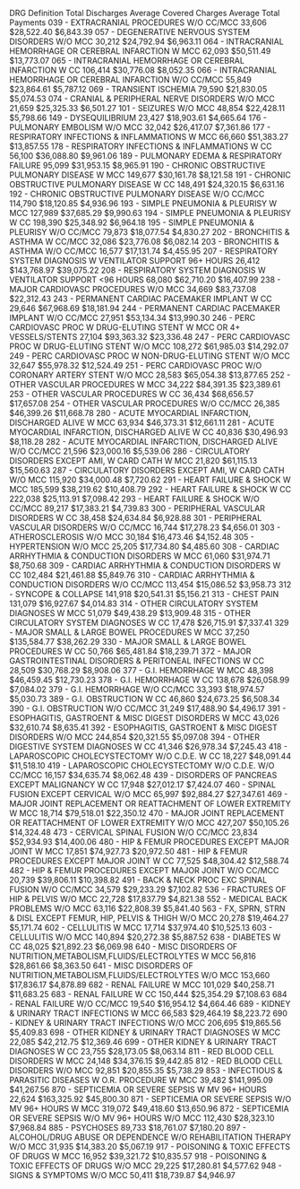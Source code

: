 DRG Definition	 Total Discharges 	 Average Covered Charges 	 Average Total Payments 
039 - EXTRACRANIAL PROCEDURES W/O CC/MCC	 33,606 	 $28,522.40 	 $6,843.39 
057 - DEGENERATIVE NERVOUS SYSTEM DISORDERS W/O MCC	 30,212 	 $24,792.94 	 $6,963.11 
064 - INTRACRANIAL HEMORRHAGE OR CEREBRAL INFARCTION W MCC	 62,093 	 $50,511.49 	 $13,773.07 
065 - INTRACRANIAL HEMORRHAGE OR CEREBRAL INFARCTION W CC	 106,414 	 $30,776.08 	 $8,052.35 
066 - INTRACRANIAL HEMORRHAGE OR CEREBRAL INFARCTION W/O CC/MCC	 55,849 	 $23,864.61 	 $5,787.12 
069 - TRANSIENT ISCHEMIA	 79,590 	 $21,830.05 	 $5,074.53 
074 - CRANIAL & PERIPHERAL NERVE DISORDERS W/O MCC	 21,659 	 $25,325.33 	 $6,501.27 
101 - SEIZURES W/O MCC	 48,854 	 $22,428.11 	 $5,798.66 
149 - DYSEQUILIBRIUM	 23,427 	 $18,903.61 	 $4,665.64 
176 - PULMONARY EMBOLISM W/O MCC	 32,042 	 $26,417.07 	 $7,361.86 
177 - RESPIRATORY INFECTIONS & INFLAMMATIONS W MCC	 66,660 	 $51,383.27 	 $13,857.55 
178 - RESPIRATORY INFECTIONS & INFLAMMATIONS W CC	 56,100 	 $36,088.80 	 $9,961.06 
189 - PULMONARY EDEMA & RESPIRATORY FAILURE	 95,099 	 $31,953.15 	 $8,965.91 
190 - CHRONIC OBSTRUCTIVE PULMONARY DISEASE W MCC	 149,677 	 $30,161.78 	 $8,121.58 
191 - CHRONIC OBSTRUCTIVE PULMONARY DISEASE W CC	 148,491 	 $24,320.15 	 $6,631.16 
192 - CHRONIC OBSTRUCTIVE PULMONARY DISEASE W/O CC/MCC	 114,790 	 $18,120.85 	 $4,936.96 
193 - SIMPLE PNEUMONIA & PLEURISY W MCC	 127,989 	 $37,685.29 	 $9,990.63 
194 - SIMPLE PNEUMONIA & PLEURISY W CC	 198,390 	 $25,348.92 	 $6,964.18 
195 - SIMPLE PNEUMONIA & PLEURISY W/O CC/MCC	 79,873 	 $18,077.54 	 $4,830.27 
202 - BRONCHITIS & ASTHMA W CC/MCC	 32,086 	 $23,776.08 	 $6,082.14 
203 - BRONCHITIS & ASTHMA W/O CC/MCC	 16,577 	 $17,131.74 	 $4,455.95 
207 - RESPIRATORY SYSTEM DIAGNOSIS W VENTILATOR SUPPORT 96+ HOURS	 26,412 	 $143,768.97 	 $39,075.22 
208 - RESPIRATORY SYSTEM DIAGNOSIS W VENTILATOR SUPPORT <96 HOURS	 68,080 	 $62,710.20 	 $16,407.99 
238 - MAJOR CARDIOVASC PROCEDURES W/O MCC	 34,669 	 $83,737.08 	 $22,312.43 
243 - PERMANENT CARDIAC PACEMAKER IMPLANT W CC	 29,646 	 $67,968.69 	 $18,181.94 
244 - PERMANENT CARDIAC PACEMAKER IMPLANT W/O CC/MCC	 27,951 	 $53,134.34 	 $13,990.30 
246 - PERC CARDIOVASC PROC W DRUG-ELUTING STENT W MCC OR 4+ VESSELS/STENTS	 27,104 	 $93,363.32 	 $23,336.48 
247 - PERC CARDIOVASC PROC W DRUG-ELUTING STENT W/O MCC	 108,272 	 $61,985.03 	 $14,292.07 
249 - PERC CARDIOVASC PROC W NON-DRUG-ELUTING STENT W/O MCC	 32,647 	 $55,978.32 	 $12,524.49 
251 - PERC CARDIOVASC PROC W/O CORONARY ARTERY STENT W/O MCC	 28,583 	 $65,054.38 	 $13,877.65 
252 - OTHER VASCULAR PROCEDURES W MCC	 34,222 	 $84,391.35 	 $23,389.61 
253 - OTHER VASCULAR PROCEDURES W CC	 36,434 	 $68,656.57 	 $17,657.08 
254 - OTHER VASCULAR PROCEDURES W/O CC/MCC	 26,385 	 $46,399.26 	 $11,668.78 
280 - ACUTE MYOCARDIAL INFARCTION, DISCHARGED ALIVE W MCC	 63,934 	 $46,373.31 	 $12,661.11 
281 - ACUTE MYOCARDIAL INFARCTION, DISCHARGED ALIVE W CC	 40,836 	 $30,496.93 	 $8,118.28 
282 - ACUTE MYOCARDIAL INFARCTION, DISCHARGED ALIVE W/O CC/MCC	 21,596 	 $23,000.16 	 $5,539.06 
286 - CIRCULATORY DISORDERS EXCEPT AMI, W CARD CATH W MCC	 21,820 	 $61,115.13 	 $15,560.63 
287 - CIRCULATORY DISORDERS EXCEPT AMI, W CARD CATH W/O MCC	 115,920 	 $34,000.48 	 $7,720.62 
291 - HEART FAILURE & SHOCK W MCC	 185,599 	 $38,219.62 	 $10,408.79 
292 - HEART FAILURE & SHOCK W CC	 222,038 	 $25,113.91 	 $7,098.42 
293 - HEART FAILURE & SHOCK W/O CC/MCC	 89,217 	 $17,383.21 	 $4,739.83 
300 - PERIPHERAL VASCULAR DISORDERS W CC	 38,458 	 $24,634.84 	 $6,928.88 
301 - PERIPHERAL VASCULAR DISORDERS W/O CC/MCC	 16,744 	 $17,278.23 	 $4,656.01 
303 - ATHEROSCLEROSIS W/O MCC	 30,184 	 $16,473.46 	 $4,152.48 
305 - HYPERTENSION W/O MCC	 25,205 	 $17,734.80 	 $4,485.60 
308 - CARDIAC ARRHYTHMIA & CONDUCTION DISORDERS W MCC	 61,060 	 $31,974.71 	 $8,750.68 
309 - CARDIAC ARRHYTHMIA & CONDUCTION DISORDERS W CC	 102,484 	 $21,461.88 	 $5,849.76 
310 - CARDIAC ARRHYTHMIA & CONDUCTION DISORDERS W/O CC/MCC	 113,454 	 $15,086.52 	 $3,958.73 
312 - SYNCOPE & COLLAPSE	 141,918 	 $20,541.31 	 $5,156.21 
313 - CHEST PAIN	 131,079 	 $16,927.67 	 $4,014.83 
314 - OTHER CIRCULATORY SYSTEM DIAGNOSES W MCC	 51,079 	 $49,438.29 	 $13,909.48 
315 - OTHER CIRCULATORY SYSTEM DIAGNOSES W CC	 17,478 	 $26,715.91 	 $7,337.41 
329 - MAJOR SMALL & LARGE BOWEL PROCEDURES W MCC	 37,250 	 $135,584.77 	 $38,262.29 
330 - MAJOR SMALL & LARGE BOWEL PROCEDURES W CC	 50,766 	 $65,481.84 	 $18,239.71 
372 - MAJOR GASTROINTESTINAL DISORDERS & PERITONEAL INFECTIONS W CC	 28,509 	 $30,768.29 	 $8,908.06 
377 - G.I. HEMORRHAGE W MCC	 48,398 	 $46,459.45 	 $12,730.23 
378 - G.I. HEMORRHAGE W CC	 138,678 	 $26,058.99 	 $7,084.02 
379 - G.I. HEMORRHAGE W/O CC/MCC	 33,393 	 $18,974.57 	 $5,030.73 
389 - G.I. OBSTRUCTION W CC	 46,860 	 $24,673.25 	 $6,508.34 
390 - G.I. OBSTRUCTION W/O CC/MCC	 31,249 	 $17,488.90 	 $4,496.17 
391 - ESOPHAGITIS, GASTROENT & MISC DIGEST DISORDERS W MCC	 43,026 	 $32,610.74 	 $8,635.41 
392 - ESOPHAGITIS, GASTROENT & MISC DIGEST DISORDERS W/O MCC	 244,854 	 $20,321.55 	 $5,097.08 
394 - OTHER DIGESTIVE SYSTEM DIAGNOSES W CC	 41,346 	 $26,978.34 	 $7,245.43 
418 - LAPAROSCOPIC CHOLECYSTECTOMY W/O C.D.E. W CC	 18,227 	 $48,091.44 	 $11,518.10 
419 - LAPAROSCOPIC CHOLECYSTECTOMY W/O C.D.E. W/O CC/MCC	 16,157 	 $34,635.74 	 $8,062.48 
439 - DISORDERS OF PANCREAS EXCEPT MALIGNANCY W CC	 17,948 	 $27,012.17 	 $7,424.07 
460 - SPINAL FUSION EXCEPT CERVICAL W/O MCC	 65,997 	 $92,884.27 	 $27,347.61 
469 - MAJOR JOINT REPLACEMENT OR REATTACHMENT OF LOWER EXTREMITY W MCC	 18,714 	 $79,518.01 	 $22,350.12 
470 - MAJOR JOINT REPLACEMENT OR REATTACHMENT OF LOWER EXTREMITY W/O MCC	 427,207 	 $50,105.26 	 $14,324.48 
473 - CERVICAL SPINAL FUSION W/O CC/MCC	 23,834 	 $52,934.93 	 $14,400.06 
480 - HIP & FEMUR PROCEDURES EXCEPT MAJOR JOINT W MCC	 17,851 	 $74,927.73 	 $20,972.50 
481 - HIP & FEMUR PROCEDURES EXCEPT MAJOR JOINT W CC	 77,525 	 $48,304.42 	 $12,588.74 
482 - HIP & FEMUR PROCEDURES EXCEPT MAJOR JOINT W/O CC/MCC	 20,739 	 $39,806.11 	 $10,398.82 
491 - BACK & NECK PROC EXC SPINAL FUSION W/O CC/MCC	 34,579 	 $29,233.29 	 $7,102.82 
536 - FRACTURES OF HIP & PELVIS W/O MCC	 22,728 	 $17,837.79 	 $4,821.38 
552 - MEDICAL BACK PROBLEMS W/O MCC	 63,116 	 $22,808.39 	 $5,841.40 
563 - FX, SPRN, STRN & DISL EXCEPT FEMUR, HIP, PELVIS & THIGH W/O MCC	 20,278 	 $19,464.27 	 $5,171.74 
602 - CELLULITIS W MCC	 17,714 	 $37,974.40 	 $10,525.13 
603 - CELLULITIS W/O MCC	 140,894 	 $20,272.38 	 $5,887.52 
638 - DIABETES W CC	 48,025 	 $21,892.23 	 $6,069.98 
640 - MISC DISORDERS OF NUTRITION,METABOLISM,FLUIDS/ELECTROLYTES W MCC	 56,816 	 $28,861.66 	 $8,363.50 
641 - MISC DISORDERS OF NUTRITION,METABOLISM,FLUIDS/ELECTROLYTES W/O MCC	 153,660 	 $17,836.17 	 $4,878.89 
682 - RENAL FAILURE W MCC	 101,029 	 $40,258.71 	 $11,683.25 
683 - RENAL FAILURE W CC	 150,444 	 $25,354.29 	 $7,108.63 
684 - RENAL FAILURE W/O CC/MCC	 19,540 	 $16,954.12 	 $4,664.46 
689 - KIDNEY & URINARY TRACT INFECTIONS W MCC	 66,583 	 $29,464.19 	 $8,223.72 
690 - KIDNEY & URINARY TRACT INFECTIONS W/O MCC	 206,695 	 $19,865.56 	 $5,409.83 
698 - OTHER KIDNEY & URINARY TRACT DIAGNOSES W MCC	 22,085 	 $42,212.75 	 $12,369.46 
699 - OTHER KIDNEY & URINARY TRACT DIAGNOSES W CC	 23,755 	 $28,173.05 	 $8,063.14 
811 - RED BLOOD CELL DISORDERS W MCC	 24,148 	 $34,376.15 	 $9,442.85 
812 - RED BLOOD CELL DISORDERS W/O MCC	 92,851 	 $20,855.35 	 $5,738.29 
853 - INFECTIOUS & PARASITIC DISEASES W O.R. PROCEDURE W MCC	 39,482 	 $141,995.09 	 $41,267.56 
870 - SEPTICEMIA OR SEVERE SEPSIS W MV 96+ HOURS	 22,624 	 $163,325.92 	 $45,800.30 
871 - SEPTICEMIA OR SEVERE SEPSIS W/O MV 96+ HOURS W MCC	 319,072 	 $49,418.60 	 $13,650.96 
872 - SEPTICEMIA OR SEVERE SEPSIS W/O MV 96+ HOURS W/O MCC	 112,430 	 $28,323.10 	 $7,968.84 
885 - PSYCHOSES	 89,733 	 $18,761.07 	 $7,180.20 
897 - ALCOHOL/DRUG ABUSE OR DEPENDENCE W/O REHABILITATION THERAPY W/O MCC	 31,935 	 $14,383.20 	 $5,067.19 
917 - POISONING & TOXIC EFFECTS OF DRUGS W MCC	 16,952 	 $39,321.72 	 $10,835.57 
918 - POISONING & TOXIC EFFECTS OF DRUGS W/O MCC	 29,225 	 $17,280.81 	 $4,577.62 
948 - SIGNS & SYMPTOMS W/O MCC	 50,411 	 $18,739.87 	 $4,946.97 